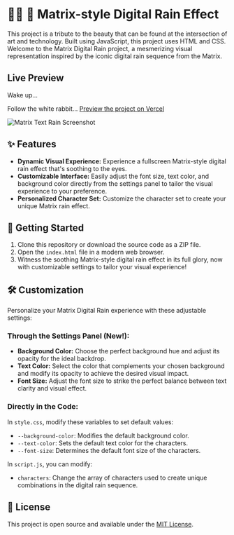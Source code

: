 # 👨‍💻 🐇 Matrix-style Digital Rain Effect

This project is a tribute to the beauty that can be found at the intersection of art and technology. Built using JavaScript, this project uses HTML and CSS. Welcome to the Matrix Digital Rain project, a mesmerizing visual representation inspired by the iconic digital rain sequence from the Matrix. 

## Live Preview

Wake up...

Follow the white rabbit... [Preview the project on Vercel](<https://matrix-digital-rain.vercel.app>)

![Matrix Text Rain Screenshot](matrix-digital-rain.gif)

## ✨ Features

- **Dynamic Visual Experience:** Experience a fullscreen Matrix-style digital rain effect that's soothing to the eyes.
- **Customizable Interface:** Easily adjust the font size, text color, and background color directly from the settings panel to tailor the visual experience to your preference.
- **Personalized Character Set:** Customize the character set to create your unique Matrix rain effect.

## 🚀 Getting Started

1. Clone this repository or download the source code as a ZIP file.
2. Open the `index.html` file in a modern web browser.
3. Witness the soothing Matrix-style digital rain effect in its full glory, now with customizable settings to tailor your visual experience!

## 🛠 Customization

Personalize your Matrix Digital Rain experience with these adjustable settings:

### Through the Settings Panel (New!):
- **Background Color:** Choose the perfect background hue and adjust its opacity for the ideal backdrop.
- **Text Color:** Select the color that complements your chosen background and modify its opacity to achieve the desired visual impact.
- **Font Size:** Adjust the font size to strike the perfect balance between text clarity and visual effect.

### Directly in the Code:
In `style.css`, modify these variables to set default values:
- `--background-color`: Modifies the default background color.
- `--text-color`: Sets the default text color for the characters.
- `--font-size`: Determines the default font size of the characters.

In `script.js`, you can modify:
- `characters`: Change the array of characters used to create unique combinations in the digital rain sequence.

## 📄 License

This project is open source and available under the [MIT License](LICENSE).